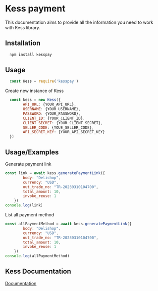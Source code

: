 
# Kess payment

This documentation aims to provide all the information you need to work with Kess library.

## Installation

```bash
  npm install kesspay
```

## Usage

```javascript
  const Kess = require('kesspay')
```

Create new instance of Kess

```javascript
  const kess = new Kess({
        API_URL: {YOUR_API_URL},
        USERNAME: {YOUR_USERNAME},
        PASSWORD: {YOUR_PASSWORD},
        CLIENT_ID: {YOUR_CLIENT_ID},
        CLIENT_SECRET: {YOUR_CLIENT_SECRET},
        SELLER_CODE: {YOUE_SELLER_CODE},
        API_SECRET_KEY: {YOUR_API_SECRET_KEY}
  })
```

## Usage/Examples

Generate payment link

```javascript
const link = await kess.generatePaymentLink({
        body: "Delishop",
        currency: "USD",
        out_trade_no: "TR-20230310104700",
        total_amount: 10,
        invoke_reuse: 1
    })
console.log(link)
```

List all payment method

```javascript
const allPaymentMethod = await kess.generatePaymentLink({
        body: "Delishop",
        currency: "USD",
        out_trade_no: "TR-20230310104700",
        total_amount: 10,
        invoke_reuse: 1
    })
console.log(allPaymentMethod)
```

## Kess Documentation

[Documentation](https://devwebpayment.kesspay.io/docs)
